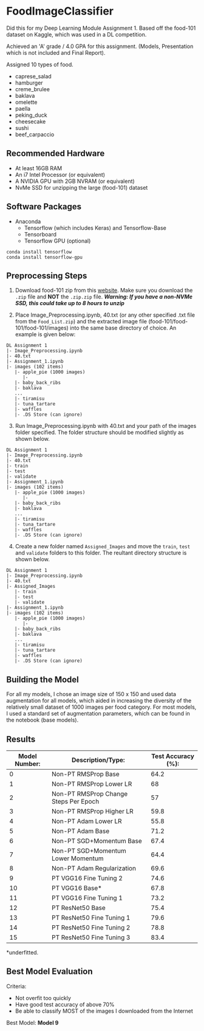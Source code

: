 # FoodImageClassifier
Did this for my Deep Learning Module Assignment 1. Based off the food-101 dataset on Kaggle, which was used in a DL competition.

Achieved an 'A' grade / 4.0 GPA for this assignment. (Models, Presentation which is not included and Final Report).

Assigned 10 types of food.
* caprese_salad
* hamburger
* creme_brulee
* baklava
* omelette
* paella
* peking_duck
* cheesecake
* sushi
* beef_carpaccio

## Recommended Hardware
* At least 16GB RAM
* An i7 Intel Processor (or equivalent)
* A NVIDIA GPU with 2GB NVRAM (or equivalent)
* NvMe SSD for unzipping the large (food-101) dataset

## Software Packages
* Anaconda
   * Tensorflow (which includes Keras) and Tensorflow-Base
   * Tensorboard
   * Tensorflow GPU (optional)
   
```
conda install tensorflow
conda install tensorflow-gpu
```


## Preprocessing Steps
1) Download food-101 zip from this [website](https://www.kaggle.com/dansbecker/food-101). Make sure you download the `.zip` file and **NOT** the `.zip.zip` file. 
***Warning: If you have a non-NVMe SSD, this could take up to 8 hours to unzip***

2) Place Image_Preprocessing.ipynb, 40.txt (or any other specified .txt file from the `Food_List.zip`) and the extracted image file (food-101/food-101/food-101/images) into the same base directory of choice. An example is given below:

```
DL Assignment 1
|- Image_Preprocessing.ipynb
|- 40.txt
|- Assignment_1.ipynb
|- images (102 items)
   |- apple_pie (1000 images)
      |-
   |- baby_back_ribs
   |- baklava
   ...
   |- tiramisu
   |- tuna_tartare
   |- waffles
   |- .DS Store (can ignore)
```
3) Run Image_Preprocessing.ipynb with 40.txt and your path of the images folder specified. The folder structure should be modified slightly
as shown below.
```
DL Assignment 1
|- Image_Preprocessing.ipynb
|- 40.txt
|- train
|- test
|- validate
|- Assignment_1.ipynb
|- images (102 items)
   |- apple_pie (1000 images)
      |-
   |- baby_back_ribs
   |- baklava
   ...
   |- tiramisu
   |- tuna_tartare
   |- waffles
   |- .DS Store (can ignore)
```

4) Create a new folder named `Assigned_Images` and move the `train`, `test` and `validate` folders to this folder. The reultant directory structure is shown below.
```
DL Assignment 1
|- Image_Preprocessing.ipynb
|- 40.txt
|- Assigned_Images
   |- train
   |- test
   |- validate
|- Assignment_1.ipynb
|- images (102 items)
   |- apple_pie (1000 images)
      |-
   |- baby_back_ribs
   |- baklava
   ...
   |- tiramisu
   |- tuna_tartare
   |- waffles
   |- .DS Store (can ignore)
```

## Building the Model
For all my models, I chose an image size of 150 x 150 and used data augmentation for all models, which aided in increasing the diversity of the relatively small dataset of 1000 images per food category. For most models, I used a standard set of augmentation parameters, which can be found in the notebook (base models).

## Results
| Model Number:  | Description/Type:                     |Test Accuracy (%):|
| -------------  | ------------------------------------- | ---------------- |
| 0              | Non-PT RMSProp Base                   | 64.2             |
| 1              | Non-PT RMSProp Lower LR               | 68               |
| 2              | Non-PT RMSProp Change Steps Per Epoch | 57               |
| 3              | Non-PT RMSProp Higher LR              | 59.8             |
| 4              | Non-PT Adam Lower LR                  | 55.8             |
| 5              | Non-PT Adam Base                      | 71.2             |
| 6              | Non-PT SGD+Momentum Base              | 67.4             |
| 7              | Non-PT SGD+Momentum Lower Momentum    | 64.4             |
| 8              | Non-PT Adam Regularization            | 69.6             |
| 9              | PT VGG16 Fine Tuning 2                | 74.6             |
| 10             | PT VGG16 Base*                        | 67.8             |
| 11             | PT VGG16 Fine Tuning 1                | 73.2             |
| 12             | PT ResNet50 Base                      | 75.4             |
| 13             | PT ResNet50 Fine Tuning 1             | 79.6             |
| 14             | PT ResNet50 Fine Tuning 2             | 78.8             |
| 15             | PT ResNet50 Fine Tuning 3             | 83.4             |

*underfitted.

## Best Model Evaluation
Criteria:
* Not overfit too quickly
* Have good test accuracy of above 70%
* Be able to classify MOST of the images I downloaded from the Internet

Best Model: **Model 9**

